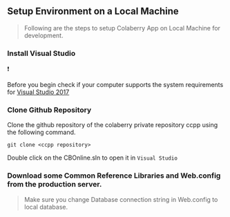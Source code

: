 ## Setup Environment on a Local Machine

> Following are the steps to setup Colaberry App on Local Machine for development.

### Install Visual Studio
:exclamation:

Before you begin check if your computer supports the system requirements for [Visual Studio 2017](https://docs.microsoft.com/en-us/visualstudio/productinfo/vs2017-system-requirements-vs)

### Clone Github Repository

Clone the github repository of the colaberry private repository ccpp using the following command.

```
git clone <ccpp repository>
```

Double click on the CBOnline.sln to open it in `Visual Studio`

### Download some Common Reference Libraries and Web.config from the production server.
> Make sure you change Database connection string in Web.config to local database.
